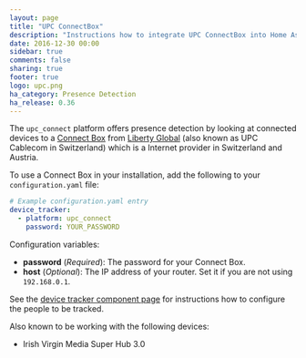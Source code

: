 ```yaml
---
layout: page
title: "UPC ConnectBox"
description: "Instructions how to integrate UPC ConnectBox into Home Assistant."
date: 2016-12-30 00:00
sidebar: true
comments: false
sharing: true
footer: true
logo: upc.png
ha_category: Presence Detection
ha_release: 0.36
---
```



The `upc_connect` platform offers presence detection by looking at connected devices to a [Connect Box](https://www.upc.ch/de/internet/connectbox/) from [Liberty Global](http://www.libertyglobal.com/) (also known as UPC Cablecom in Switzerland) which is a Internet provider in Switzerland and Austria.

To use a Connect Box in your installation, add the following to your `configuration.yaml` file:

```yaml
# Example configuration.yaml entry
device_tracker:
  - platform: upc_connect
    password: YOUR_PASSWORD
```

Configuration variables:

- **password** (*Required*): The password for your Connect Box.
- **host** (*Optional*): The IP address of your router. Set it if you are not using `192.168.0.1`.

See the [device tracker component page](/components/device_tracker/) for instructions how to configure the people to be tracked.

Also known to be working with the following devices:
 - Irish Virgin Media Super Hub 3.0

